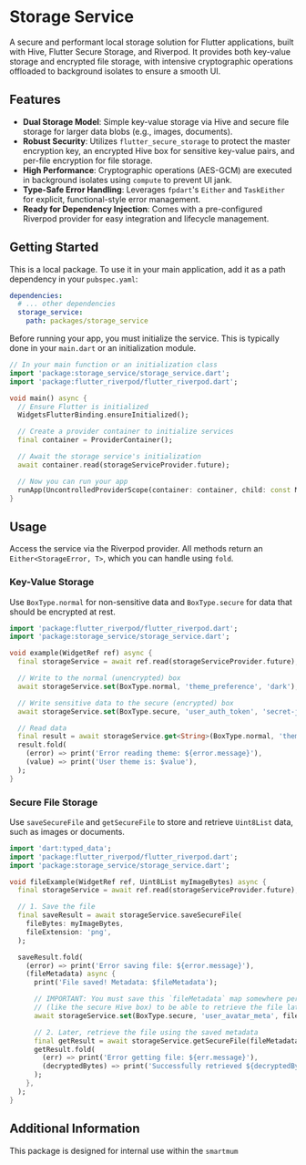# Storage Service

A secure and performant local storage solution for Flutter applications, built with Hive, Flutter Secure Storage, and Riverpod. It provides both key-value storage and encrypted file storage, with intensive cryptographic operations offloaded to background isolates to ensure a smooth UI.

## Features

-   **Dual Storage Model**: Simple key-value storage via Hive and secure file storage for larger data blobs (e.g., images, documents).
-   **Robust Security**: Utilizes `flutter_secure_storage` to protect the master encryption key, an encrypted Hive box for sensitive key-value pairs, and per-file encryption for file storage.
-   **High Performance**: Cryptographic operations (AES-GCM) are executed in background isolates using `compute` to prevent UI jank.
-   **Type-Safe Error Handling**: Leverages `fpdart`'s `Either` and `TaskEither` for explicit, functional-style error management.
-   **Ready for Dependency Injection**: Comes with a pre-configured Riverpod provider for easy integration and lifecycle management.

## Getting Started

This is a local package. To use it in your main application, add it as a path dependency in your `pubspec.yaml`:

```yaml
dependencies:
  # ... other dependencies
  storage_service:
    path: packages/storage_service
```

Before running your app, you must initialize the service. This is typically done in your `main.dart` or an initialization module.

```dart
// In your main function or an initialization class
import 'package:storage_service/storage_service.dart';
import 'package:flutter_riverpod/flutter_riverpod.dart';

void main() async {
  // Ensure Flutter is initialized
  WidgetsFlutterBinding.ensureInitialized();

  // Create a provider container to initialize services
  final container = ProviderContainer();

  // Await the storage service's initialization
  await container.read(storageServiceProvider.future);

  // Now you can run your app
  runApp(UncontrolledProviderScope(container: container, child: const MyApp()));
}
```

## Usage

Access the service via the Riverpod provider. All methods return an `Either<StorageError, T>`, which you can handle using `fold`.

### Key-Value Storage

Use `BoxType.normal` for non-sensitive data and `BoxType.secure` for data that should be encrypted at rest.

```dart
import 'package:flutter_riverpod/flutter_riverpod.dart';
import 'package:storage_service/storage_service.dart';

void example(WidgetRef ref) async {
  final storageService = await ref.read(storageServiceProvider.future);

  // Write to the normal (unencrypted) box
  await storageService.set(BoxType.normal, 'theme_preference', 'dark');

  // Write sensitive data to the secure (encrypted) box
  await storageService.set(BoxType.secure, 'user_auth_token', 'secret-jwt-token');

  // Read data
  final result = await storageService.get<String>(BoxType.normal, 'theme_preference');
  result.fold(
    (error) => print('Error reading theme: ${error.message}'),
    (value) => print('User theme is: $value'),
  );
}
```

### Secure File Storage

Use `saveSecureFile` and `getSecureFile` to store and retrieve `Uint8List` data, such as images or documents.

```dart
import 'dart:typed_data';
import 'package:flutter_riverpod/flutter_riverpod.dart';
import 'package:storage_service/storage_service.dart';

void fileExample(WidgetRef ref, Uint8List myImageBytes) async {
  final storageService = await ref.read(storageServiceProvider.future);

  // 1. Save the file
  final saveResult = await storageService.saveSecureFile(
    fileBytes: myImageBytes,
    fileExtension: 'png',
  );

  saveResult.fold(
    (error) => print('Error saving file: ${error.message}'),
    (fileMetadata) async {
      print('File saved! Metadata: $fileMetadata');

      // IMPORTANT: You must save this `fileMetadata` map somewhere persistent
      // (like the secure Hive box) to be able to retrieve the file later.
      await storageService.set(BoxType.secure, 'user_avatar_meta', fileMetadata);

      // 2. Later, retrieve the file using the saved metadata
      final getResult = await storageService.getSecureFile(fileMetadata: fileMetadata);
      getResult.fold(
        (err) => print('Error getting file: ${err.message}'),
        (decryptedBytes) => print('Successfully retrieved ${decryptedBytes.length} bytes.'),
      );
    },
  );
}
```

## Additional Information

This package is designed for internal use within the `smartmum`